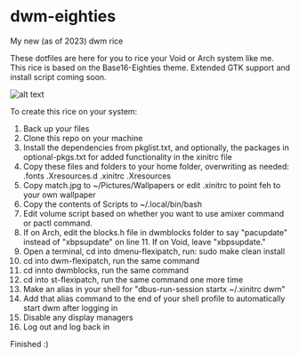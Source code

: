 # dwm-eighties
My new (as of 2023) dwm rice

These dotfiles are here for you to rice your Void or Arch system like me. This rice is based on the Base16-Eighties theme. Extended GTK support and install script coming soon.

![alt text](https://github.com/akbrucke/dwm-eighties/blob/main/display.png?raw=true)


To create this rice on your system:

1. Back up your files
2. Clone this repo on your machine
3. Install the dependencies from pkglist.txt, and optionally, the packages in optional-pkgs.txt for added functionality in the xinitrc file 
4. Copy these files and folders to your home folder, overwriting as needed: .fonts .Xresources.d .xinitrc .Xresources
5. Copy match.jpg to ~/Pictures/Wallpapers or edit .xinitrc to point feh to your own wallpaper
6. Copy the contents of Scripts to ~/.local/bin/bash
7. Edit volume script based on whether you want to use amixer command or pactl command.
8. If on Arch, edit the blocks.h file in dwmblocks folder to say "pacupdate" instead of "xbpsupdate" on line 11. If on Void, leave "xbpsupdate."
9. Open a terminal, cd into dmenu-flexipatch, run:
sudo make clean install
10. cd into dwm-flexipatch, run the same command
11. cd innto dwmblocks, run the same command
12. cd into st-flexipatch, run the same command one more time
13. Make an alias in your shell for "dbus-run-session startx ~/.xinitrc dwm"
14. Add that alias command to the end of your shell profile to automatically start dwm after logging in
15. Disable any display managers
16. Log out and log back in

Finished :)